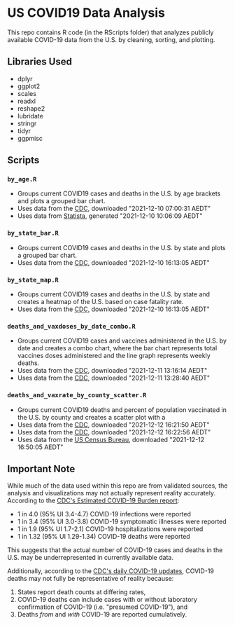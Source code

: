 # US COVID19 Data Analysis

This repo contains R code (in the RScripts folder) that analyzes publicly available COVID-19 data from the U.S. by cleaning, sorting, and plotting.

## Libraries Used
- dplyr
- ggplot2
- scales
- readxl
- reshape2
- lubridate
- stringr
- tidyr
- ggpmisc

## Scripts
### `by_age.R`
- Groups current COVID19 cases and deaths in the U.S. by age brackets and plots a grouped bar chart.
- Uses data from the [CDC](https://data.cdc.gov/api/views/9bhg-hcku/rows.csv?accessType=DOWNLOAD), downloaded "2021-12-10 07:00:31 AEDT" 
- Uses data from [Statista](https://www.statista.com/statistics/1254271/us-total-number-of-covid-cases-by-age-group/), generated "2021-12-10 10:06:09 AEDT"

### `by_state_bar.R`
- Groups current COVID19 cases and deaths in the U.S. by state and plots a grouped bar chart.
- Uses data from the [CDC](https://data.cdc.gov/api/views/9mfq-cb36/rows.csv?accessType=DOWNLOAD), downloaded "2021-12-10 16:13:05 AEDT"

### `by_state_map.R`
- Groups current COVID19 cases and deaths in the U.S. by state and creates a heatmap of the U.S. based on case fatality rate.
- Uses data from the [CDC](https://data.cdc.gov/api/views/9mfq-cb36/rows.csv?accessType=DOWNLOAD), downloaded "2021-12-10 16:13:05 AEDT"

### `deaths_and_vaxdoses_by_date_combo.R`
- Groups current COVID19 cases and vaccines administered in the U.S. by date and creates a combo chart, where the bar chart represents total vaccines doses administered and the line graph represents weekly deaths.
- Uses data from the [CDC](https://data.cdc.gov/api/views/unsk-b7fc/rows.csv?accessType=DOWNLOAD), downloaded "2021-12-11 13:16:14 AEDT"
- Uses data from the [CDC](https://data.cdc.gov/api/views/vsak-wrfu/rows.csv?accessType=DOWNLOAD), downloaded "2021-12-11 13:28:40 AEDT"

### `deaths_and_vaxrate_by_county_scatter.R`
- Groups current COVID19 deaths and percent of population vaccinated in the U.S. by county and creates a scatter plot with a 
- Uses data from the [CDC](https://data.cdc.gov/api/views/kn79-hsxy/rows.csv?accessType=DOWNLOAD), downloaded "2021-12-12 16:21:50 AEDT"
- Uses data from the [CDC](https://data.cdc.gov/api/views/8xkx-amqh/rows.csv?accessType=DOWNLOAD), downloaded "2021-12-12 16:22:56 AEDT"
- Uses data from the [US Census Bureau](https://www2.census.gov/programs-surveys/popest/tables/2010-2019/counties/totals/co-est2019-annres.xlsx), downloaded "2021-12-12 16:50:05 AEDT"

## Important Note
While much of the data used within this repo are from validated sources, the analysis and visualizations may not actually represent reality accurately.
According to the [CDC's Estimated COVID-19 Burden report](https://www.cdc.gov/coronavirus/2019-ncov/cases-updates/burden.html):

- 1 in 4.0 (95% UI 3.4-4.7) COVID-19 infections were reported
- 1 in 3.4 (95% UI 3.0-3.8) COVID-19 symptomatic illnesses were reported
- 1 in 1.9 (95% UI 1.7-2.1) COVID-19 hospitalizations were reported
- 1 in 1.32 (95% UI 1.29-1.34) COVID-19 deaths were reported

This suggests that the actual number of COVID-19 cases and deaths in the U.S. may be underrepresented in currently available data. 

Additionally, according to the [CDC's daily COVID-19 updates](https://www.cdc.gov/nchs/nvss/vsrr/covid19/index.htm), COVID-19 deaths may not fully be representative of reality because:

1. States report death counts at differing rates,
2. COVID-19 deaths can include cases with or without laboratory confirmation of COVID-19 (i.e. "presumed COVID-19"), and
3. Deaths *from* and *with* COVID-19 are reported cumulatively.